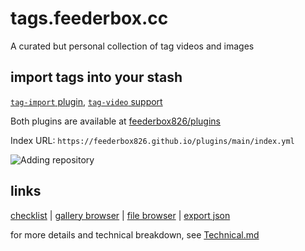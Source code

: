 # tags.feederbox.cc

A curated but personal collection of tag videos and images

## import tags into your stash
[`tag-import` plugin](https://github.com/feederbox826/plugins/tree/main/plugins/tag-import), [`tag-video` support](https://github.com/feederbox826/plugins/tree/main/plugins/tag-video)

Both plugins are available at [feederbox826/plugins](https://github.com/feederbox826/plugins)

Index URL: `https://feederbox826.github.io/plugins/main/index.yml`

![Adding repository](https://github.com/feederbox826/plugins/raw/main/docs/add-plugins.png)

## links
[checklist](https://feederbox826.github.io/tags/inventory/) |
[gallery browser](https://tags.feederbox.cc/) |
[file browser](https://tags.feederbox.cc/media/original) |
[export json](https://tags.feederbox.cc/tags-export.json)

for more details and technical breakdown, see [Technical.md](Technical.md)